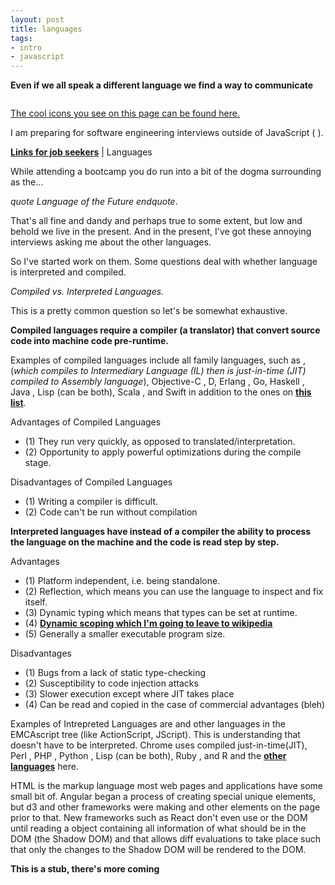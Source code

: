 ```yaml
---
layout: post
title: languages
tags:
- intro
- javascript
---
```


**Even if we all speak a different language we find a way to communicate**

<img src="notes.jpg" alt="">

<a href="http://fizzed.com/oss/font-mfizz">The cool icons you see on this page can be found here.</a>

I am preparing for software engineering interviews outside of JavaScript ( <i class="icon-javascript-alt"></i>).

**[Links for job seekers](/job-seekers "Qualitative Language Characteristics")** | Languages

While attending a <i class="icon-javascript-alt"></i> bootcamp you do run into a bit of the dogma surrounding <i class="icon-javascript-alt"></i> as the...

*quote Language of the Future endquote*.

That's all fine and dandy and perhaps true to some extent, but low and behold we live in the present. And in the present, I've got these annoying interviews asking me about the other languages.

So I've started work on them. Some questions deal with whether language is interpreted and compiled.

*Compiled vs. Interpreted Languages.*

This is a pretty common question so let's be somewhat exhaustive.

**Compiled languages require a compiler (a translator) that convert source code into machine code pre-runtime.**

Examples of compiled languages include all <i class="icon-c"></i> family languages, such as <i class="icon-c"></i>,
<i class="icon-csharp"></i> (*which compiles to Intermediary Language (IL) then is just-in-time (JIT) compiled to Assembly language*), Objective-C <i class="icon-objc"></i>, D,
Erlang <i class="icon-erlang"></i>, Go, Haskell <i class="icon-haskell"></i>, Java <i class="icon-java-bold"></i>, Lisp (can be both), Scala <i class="icon-scala"></i>, and Swift in addition to the ones on **<a href="https://en.wikipedia.org/wiki/Compiled_language">this list</a>**.

Advantages of Compiled Languages

* (1) They run very quickly, as opposed to translated/interpretation.
* (2) Opportunity to apply powerful optimizations during the compile stage.

Disadvantages of Compiled Languages

* (1) Writing a compiler is difficult.
* (2) Code can't be run without compilation

**Interpreted languages have instead of a compiler the ability to process the language on the machine and the code is read step by step.**

Advantages

* (1) Platform independent, i.e. being standalone.
* (2) Reflection, which means you can use the language to inspect and fix itself.
* (3) Dynamic typing which means that types can be set at runtime.
* (4) **<a href="https://en.wikipedia.org/wiki/Scope_(computer_science)#Dynamic_scoping">Dynamic scoping which I'm going to leave to wikipedia</a>**
* (5) Generally a smaller executable program size.

Disadvantages

* (1) Bugs from a lack of static type-checking
* (2) Susceptibility to code injection attacks
* (3) Slower execution except where JIT takes place
* (4) Can be read and copied in the case of commercial advantages (bleh)

Examples of Intrepreted Languages are <i class="icon-javascript"></i> and other languages in the EMCAscript tree (like ActionScript, JScript). This is understanding that <i class="icon-javascript"></i> doesn't have to be interpreted. Chrome uses compiled just-in-time(JIT), Perl <i class="icon-perl"></i>, PHP <i class="icon-php"></i>, Python <i class="icon-python"></i>, Lisp (can be both), Ruby <i class="icon-ruby"></i>, and R and the **<a href="https://en.wikipedia.org/wiki/Interpreted_language">other languages</a>** here.

HTML <i class="icon-html"></i> is the markup language most web pages and applications have some small bit of. Angular began a process of creating special unique <i class="icon-html"></i> elements, but d3 and other <i class="icon-javascript"></i> frameworks were making <i class="icon-svg"></i> and other elements on the page prior to that. New frameworks such as React don't even use <i class="icon-html"></i> or the DOM until reading a <i class="icon-javascript"></i> object containing all information of what should be in the DOM (the Shadow DOM) and that allows diff evaluations to take place such that only the changes to the Shadow DOM will be rendered to the DOM.

**This is a stub, there's more coming**
